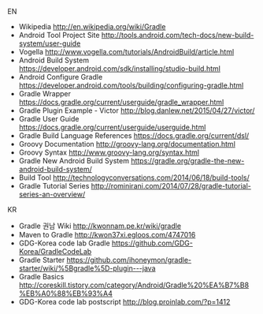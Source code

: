 EN
   * Wikipedia http://en.wikipedia.org/wiki/Gradle
   * Android Tool Project Site http://tools.android.com/tech-docs/new-build-system/user-guide
   * Vogella http://www.vogella.com/tutorials/AndroidBuild/article.html
   * Android Build System https://developer.android.com/sdk/installing/studio-build.html
   * Android Configure Gradle https://developer.android.com/tools/building/configuring-gradle.html
   * Gradle Wrapper https://docs.gradle.org/current/userguide/gradle_wrapper.html
   * Gradle Plugin Example - Victor http://blog.danlew.net/2015/04/27/victor/
   * Gradle User Guide https://docs.gradle.org/current/userguide/userguide.html
   * Gradle Build Language References https://docs.gradle.org/current/dsl/
   * Groovy Documentation http://groovy-lang.org/documentation.html
   * Groovy Syntax http://www.groovy-lang.org/syntax.html
   * Gradle New Android Build System https://gradle.org/gradle-the-new-android-build-system/
   * Build Tool http://technologyconversations.com/2014/06/18/build-tools/
   * Gradle Tutorial Series http://rominirani.com/2014/07/28/gradle-tutorial-series-an-overview/

KR
   * Gradle 권남 Wiki http://kwonnam.pe.kr/wiki/gradle
   * Maven to Gradle http://kwon37xi.egloos.com/4747016
   * GDG-Korea code lab Gradle https://github.com/GDG-Korea/GradleCodeLab
   * Gradle Starter https://github.com/ihoneymon/gradle-starter/wiki/%5Bgradle%5D-plugin---java
   * Gradle Basics http://coreskill.tistory.com/category/Android/Gradle%20%EA%B7%B8%EB%A0%88%EB%93%A4
   * GDG-Korea code lab postscript http://blog.proinlab.com/?p=1412
